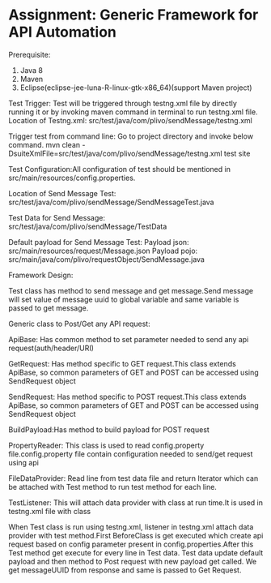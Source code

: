 # Assignment: Generic Framework for API Automation

Prerequisite:
1. Java 8
2. Maven
3. Eclipse(eclipse-jee-luna-R-linux-gtk-x86_64)(support Maven project)

Test Trigger: Test will be triggered through testng.xml file by directly running it or
                      by invoking maven command in terminal to run testng.xml file.
Location of Testng.xml: src/test/java/com/plivo/sendMessage/testng.xml
              
Trigger test from command line: Go to project directory and invoke below command.
mvn clean -DsuiteXmlFile=src/test/java/com/plivo/sendMessage/testng.xml test site

Test Configuration:All configuration of test should be mentioned in         src/main/resources/config.properties.

Location of Send Message Test: src/test/java/com/plivo/sendMessage/SendMessageTest.java

Test Data for Send Message: src/test/java/com/plivo/sendMessage/TestData

Default payload for Send Message Test: 
Payload json: src/main/resources/request/Message.json
Payload pojo: src/main/java/com/plivo/requestObject/SendMessage.java

Framework Design:

Test class has method to send message and get message.Send message will set value of message uuid to global variable and same variable is passed to get message.

Generic class to Post/Get any API request:

ApiBase: Has common method to set parameter needed to send any api request(auth/header/URI)

GetRequest: Has method specific to GET request.This class extends ApiBase, so common parameters of GET and POST can be accessed using SendRequest object

SendRequest: Has method specific to POST request.This class extends ApiBase, so common parameters of GET and POST can be accessed using SendRequest object

BuildPayload:Has method to build payload for POST request

PropertyReader: This class is used to read config.property file.config.property file contain configuration needed to send/get request using api

FileDataProvider: Read line from test data file and return Iterator which can be attached with Test method to run test method for each line.

TestListener: This will attach data provider with class at run time.It is used in testng.xml file with class

When Test class is run using testng.xml, listener in testng.xml attach data provider with test method.First BeforeClass is get executed which create api request based on config parameter present in config.properties.After this Test method get execute for every line in Test data. 
Test data update default payload and then method to Post request with new payload get called.
We get messageUUID from response and same is passed to Get Request.